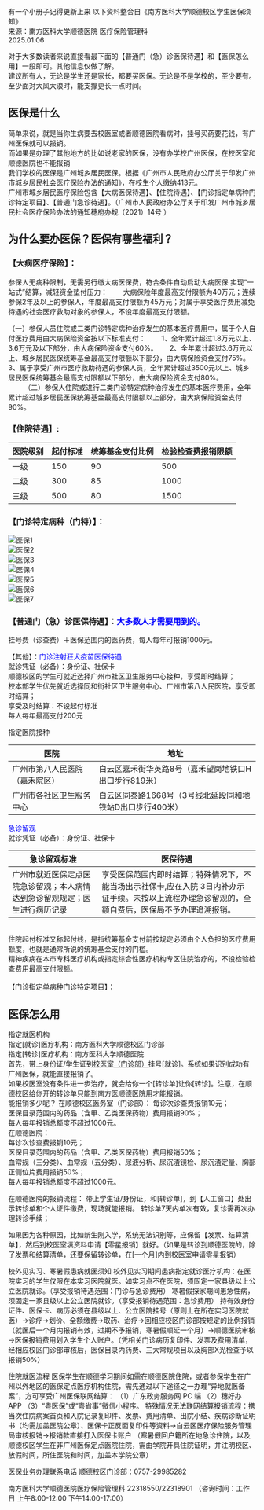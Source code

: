 有一个小册子记得更新上来
以下资料整合自《南方医科大学顺德校区学生医保须知》  
来源：南方医科大学顺德医院 医疗保险管理科  
2025.01.06  

对于大多数读者来说直接看最下面的【普通门（急）诊医保待遇】和【医保怎么用】一段即可。其他信息仅做了解。  
建议所有人，无论是学生还是家长，都要买医保。无论是不是学校的，至少要有。  
至少面对大风大浪时，能支撑更长一点时间。  

## 医保是什么
简单来说，就是当你生病要去校医室或者顺德医院看病时，挂号买药要花钱，有广州医保就可以报销。  
而如果是办理了其他地方的比如说老家的医保，没有办学校广州医保，在校医室和顺德医院也不能报销  
我们学校的医保是广州城乡居民医保。根据《广州市人民政府办公厅关于印发广州市城乡居民社会医疗保险办法的通知》，在校生个人缴纳413元。  
广州市城乡居民医疗保险包含【大病医保待遇】、【住院待遇】、【门诊指定单病种门诊特定项目】、【普通门急诊待遇】。（广州市人民政府办公厅关于印发广州市城乡居民社会医疗保险办法的通知穗府办规（2021）14号   ）  

## 为什么要办医保？医保有哪些福利？

### 【大病医疗保险】： 
参保人无病种限制，无需另行缴大病医保费，符合条件自动启动大病医保   实现“一站式”结算，减轻资金垫付压力：　　
      大病保险年度最高支付限额为40万元；连续参保2年及以上的参保人，年度最高支付限额为45万元；对属于享受医疗费用减免待遇的社会医疗救助对象的参保人，不设年度最高支付限额。  

（一）参保人员住院或二类门诊特定病种治疗发生的基本医疗费用中，属于个人自付医疗费用由大病保险资金按以下标准支付：　
　1、全年累计超过1.8万元以上、3.6万元及以下部分，由大病保险资金支付60%。　　
    2、全年累计超过3.6万元以上、城乡居民医保统筹基金最高支付限额以下部分，由大病保险资金支付75%。　　
     3、属于享受广州市医疗救助待遇的参保人员，全年累计超过3500元以上、城乡居民医保统筹基金最高支付限额以下部分，由大病保险资金支付80%。  　　
（二）参保人住院或进行二类门诊特定病种治疗发生的基本医疗费用，全年累计超过城乡居民医保统筹基金最高支付限额以上部分，由大病保险资金支付90%。　　
<br>

### 【住院待遇】:  


| 医院级别      | 起付标准 | 统筹基金支付比例 | 检验检查费报销限额 |
| ----------- | ----------- | ----------- | ----------- |
| 一级    | 150      | 90 | 500 |
| 二级  | 300       | 85 | 1000 |
| 三级   | 500       |80 | 1500 |

### 【门诊特定病种（门特）】：
![医保1](/assets/医保/医保1.png)<br>
![医保2](/assets/医保/医保2.png)<br>
![医保3](/assets/医保/医保3.png)<br>
![医保4](/assets/医保/医保4.png)<br>
![医保5](/assets/医保/医保5.png)<br>
![医保6](/assets/医保/医保6.png)<br>
![医保7](/assets/医保/医保7.png)<br>

### 【普通门（急）诊医保待遇】：<font color="blue">大多数人才需要用到的。</font>  <br>
挂号费（诊查费）＋医保范围内的医药费，每人每年可报销1000元。

【其他】：<font color="blue">门诊注射狂犬疫苗医保待遇</font>  <br>
就诊凭证（必备）：身份证、社保卡  
顺德校区的学生可就近选择广州市社区卫生服务中心接种，享受即时结算；  
校本部学生优先就近选择同和街社区卫生服务中心、广州市第八人民医院，享受即时结算；  
享受及时结算：不设起付标准  
  每人每年最高支付200元  


指定医院接种  

| 医院      | 地址 |
| ----------- | ----------- |
| 广州市第八人民医院（嘉禾院区）    | 白云区嘉禾街华英路8号（嘉禾望岗地铁口H出口步行819米）      |
| 广州市各社区卫生服务中心  | 白云区同泰路1668号（3号线北延段同和地铁站D出口步行400米）         |


<font color="blue">急诊留观</font>  <br>
就诊凭证（必备）：身份证、社保卡  

| 急诊留观标准      | 医保待遇 |
| ----------- | ----------- |
| 广州市就近医保定点医院急诊留观；本人病情达到急诊留观规定；医生进行病历记录 | 享受医保范围内即时结算；特殊情况下，不能当场出示社保卡,应在入院 3日内补办示证手续。未按以上流程办理急诊留观的，全额自费后，医保局不予办理追溯报销。|



<br>
住院起付标准又称起付线，是指统筹基金支付前按规定必须由个人负担的医疗费用额度，也就是通常所说的统筹基金支付的门槛。<br>
精神疾病在本市专科医疗机构或指定综合性医疗机构专区住院治疗的，不设检验检查费用最高支付限额。<br>
<br>
【门诊指定单病种门诊特定项目】：<https://www.gz.gov.cn/gzybj/gkmlpt/content/5/5495/post_5495153.html#14461>  



## 医保怎么用
指定就医机构  
指定[就诊]医疗机构：南方医科大学顺德校区门诊部  
指定[转诊]医疗机构：南方医科大学顺德医院  
首先，带上身份证/学生证到[校医室（门诊部）](顺德校区/生命健康/校医室.md)挂号[就诊]。系统如果识别成功有广州医保，就能直接报销了。  
如果校医室没有条件进一步治疗，就会给你一个[转诊单]让你[转诊]。注意，在顺德校区给你开的转诊单只能到南方医顺德医院用才能报销。  
能报销多少呢？
在顺德校区医务室（门诊部）：
每诊次诊查费报销10元；  
医保目录范围内的药品（含甲、乙类医保药物）费用报销90%；  
每人每年报销总额度不超过1000元。  
在顺德医院：  
每诊次诊查费报销10元；  
医保目录范围内的药品（含甲、乙类医保药物）费用报销50%；  
血常规（三分类）、血常规（五分类）、尿液分析、尿沉渣镜检、尿沉渣定量、胸部正侧位片费用报销50%；  
每人每年报销总额度不超过1000元。  

在顺德医院的报销流程：
带上学生证/身份证，和[转诊单]，到【人工窗口】处出示转诊单和个人证件缴费，现场就能报销。
转诊单7天内单次有效，复诊需再次办理转诊手续；

如果因为各种原因，比如新生刚入学，系统无法识别等，应保留【发票、结算清单】，然后到校医室填资料申请【零星报销】就好。（如果是转诊到顺德医院的，除了发票和结算清单，还要保留转诊单，在[一个月]内到校医室申请零星报销）




 校外见实习、寒暑假患病就医须知
 校外见实习期间患病指定就诊医疗机构：在医院实习的学生仅限在本实习医院就医。如实习点不在医院，须固定一家县级以上公立医院就诊。（享受报销待遇范围：门诊与急诊费用）
 寒暑假探家期间患急性病，须固定一家县级以上公立医院就诊。（享受报销待遇范围：急诊费用）
 持有效身份证件、医保卡、病历必须在县级以上、公立医院挂号（原则上在所在实习医院就医）→诊疗→划价、全额缴费→取药、治疗→回相应校区门诊部按规定的比例报销（就医后一个月内报销有效，过期不予报销，寒暑假顺延一个月）→顺德医院审核→医保报销费用划入学生个人账户。（凭相关门诊病历复印件、发票及费用清单，经相应校区门诊部审核后，医保目录内药费、三大常规项目以及胸部X光检查予以报销50%）
 
 住院就医流程
 医保学生在顺德学习期间如需在顺德医院住院，或者参保学生在广州以外地区的医保定点医疗机构住院，需先通过以下途径之一办理“异地就医备案”，方可享受广州医保联网结算：
 （1）广东政务服务网 PC 端
 （2）穗好办 APP
 （3）“粤医保”或“粤省事”微信小程序。
 特殊情况无法联网结算报销流程：携当次住院病案首页和入院记录复印件、发票、费用清单、出院小结、疾病诊断证明书（均需加盖医院公章）、医保卡正反面复印件等资料→白云区医疗保险服务管理局审核报销→报销款直接打入医保卡账户
 （寒暑假回户籍所在地急诊住院，以及顺德校区学生在非广州医保定点医院住院，需由学院开具住院证明，并注明校区、放假时间，所住医院和时间，加盖本学院公章）
 

 医保业务办理联系电话
 顺德校区门诊部：0757-29985282
 
 南方医科大学顺德医院医疗保险管理科 22318550/22318901
 （咨询时间：工作日 上午8:00-12:00 下午14:00-17:00）
 
